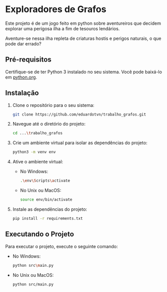 # Exploradores de Grafos

Este projeto é de um jogo feito em python sobre aventureiros que decidem explorar uma perigosa ilha a fim de tesouros lendários.

Aventure-se nessa ilha repleta de criaturas hostis e perigos naturais, o que pode dar errado?  

## Pré-requisitos

Certifique-se de ter Python 3 instalado no seu sistema. Você pode baixá-lo em <a href="https://www.python.org/downloads/" target="_blank">python.org</a>.


## Instalação

1. Clone o repositório para o seu sistema:
    ```bash
    git clone https://github.com/eduardotvn/trabalho_grafos.git
    ```

2. Navegue até o diretório do projeto:
    ```bash
    cd ...\trabalho_grafos
    ```

3. Crie um ambiente virtual para isolar as dependências do projeto:
    ```bash
    python3 -m venv env
    ```

4. Ative o ambiente virtual:
    - No Windows:
        ```bash
        .\env\Scripts\activate
        ```
    - No Unix ou MacOS:
        ```bash
        source env/bin/activate
        ```

5. Instale as dependências do projeto:
    ```bash
    pip install -r requirements.txt
    ```

## Executando o Projeto

Para executar o projeto, execute o seguinte comando:
  - No Windows:
    ```bash
    python src\main.py
    ```
  - No Unix ou MacOS:
    ```bash
    python src/main.py
    ```
